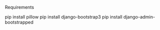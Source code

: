 Requirements

pip install pillow
pip install django-bootstrap3
pip install django-admin-bootstrapped